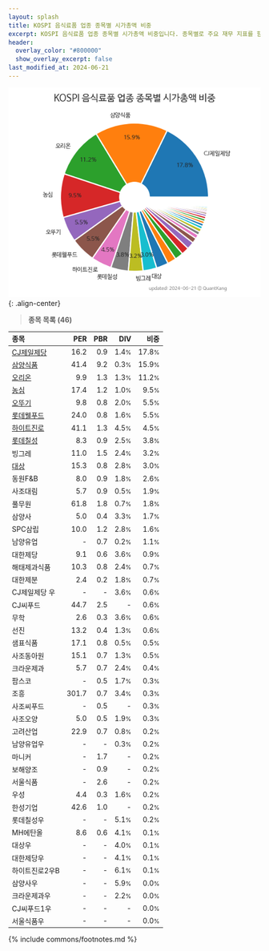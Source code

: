```yaml
---
layout: splash
title: KOSPI 음식료품 업종 종목별 시가총액 비중
excerpt: KOSPI 음식료품 업종 종목별 시가총액 비중입니다. 종목별로 주요 재무 지표를 함께 표시합니다.
header:
  overlay_color: "#800000"
  show_overlay_excerpt: false
last_modified_at: 2024-06-21
---
```



![KOSPI 음식료품 업종 종목별 시가총액 비중](/stats/sector/images/kospi_업종_음식료품_종목.png){: .align-center}


> **종목 목록 (46)**<a id="list"></a>

| **종목** | **PER** | **PBR** | **DIV** | **비중** |
| :------- | ------: | ------: | ------: | -------: |
| [CJ제일제당](/097950/) | 16.2 | 0.9 | 1.4<small>%</small> | 17.8<small>%</small> |
| [삼양식품](/003230/) | 41.4 | 9.2 | 0.3<small>%</small> | 15.9<small>%</small> |
| [오리온](/271560/) | 9.9 | 1.3 | 1.3<small>%</small> | 11.2<small>%</small> |
| [농심](/004370/) | 17.4 | 1.2 | 1.0<small>%</small> | 9.5<small>%</small> |
| [오뚜기](/007310/) | 9.8 | 0.8 | 2.0<small>%</small> | 5.5<small>%</small> |
| [롯데웰푸드](/280360/) | 24.0 | 0.8 | 1.6<small>%</small> | 5.5<small>%</small> |
| [하이트진로](/000080/) | 41.1 | 1.3 | 4.5<small>%</small> | 4.5<small>%</small> |
| [롯데칠성](/005300/) | 8.3 | 0.9 | 2.5<small>%</small> | 3.8<small>%</small> |
| 빙그레 | 11.0 | 1.5 | 2.4<small>%</small> | 3.2<small>%</small> |
| [대상](/001680/) | 15.3 | 0.8 | 2.8<small>%</small> | 3.0<small>%</small> |
| 동원F&B | 8.0 | 0.9 | 1.8<small>%</small> | 2.6<small>%</small> |
| 사조대림 | 5.7 | 0.9 | 0.5<small>%</small> | 1.9<small>%</small> |
| 풀무원 | 61.8 | 1.8 | 0.7<small>%</small> | 1.8<small>%</small> |
| 삼양사 | 5.0 | 0.4 | 3.3<small>%</small> | 1.7<small>%</small> |
| SPC삼립 | 10.0 | 1.2 | 2.8<small>%</small> | 1.6<small>%</small> |
| 남양유업 | - | 0.7 | 0.2<small>%</small> | 1.1<small>%</small> |
| 대한제당 | 9.1 | 0.6 | 3.6<small>%</small> | 0.9<small>%</small> |
| 해태제과식품 | 10.3 | 0.8 | 2.4<small>%</small> | 0.7<small>%</small> |
| 대한제분 | 2.4 | 0.2 | 1.8<small>%</small> | 0.7<small>%</small> |
| CJ제일제당 우 | - | - | 3.6<small>%</small> | 0.6<small>%</small> |
| CJ씨푸드 | 44.7 | 2.5 | - | 0.6<small>%</small> |
| 무학 | 2.6 | 0.3 | 3.6<small>%</small> | 0.6<small>%</small> |
| 선진 | 13.2 | 0.4 | 1.3<small>%</small> | 0.6<small>%</small> |
| 샘표식품 | 17.1 | 0.8 | 0.5<small>%</small> | 0.5<small>%</small> |
| 사조동아원 | 15.1 | 0.7 | 1.3<small>%</small> | 0.5<small>%</small> |
| 크라운제과 | 5.7 | 0.7 | 2.4<small>%</small> | 0.4<small>%</small> |
| 팜스코 | - | 0.5 | 1.7<small>%</small> | 0.3<small>%</small> |
| 조흥 | 301.7 | 0.7 | 3.4<small>%</small> | 0.3<small>%</small> |
| 사조씨푸드 | - | 0.5 | - | 0.3<small>%</small> |
| 사조오양 | 5.0 | 0.5 | 1.9<small>%</small> | 0.3<small>%</small> |
| 고려산업 | 22.9 | 0.7 | 0.8<small>%</small> | 0.2<small>%</small> |
| 남양유업우 | - | - | 0.3<small>%</small> | 0.2<small>%</small> |
| 마니커 | - | 1.7 | - | 0.2<small>%</small> |
| 보해양조 | - | 0.9 | - | 0.2<small>%</small> |
| 서울식품 | - | 2.6 | - | 0.2<small>%</small> |
| 우성 | 4.4 | 0.3 | 1.6<small>%</small> | 0.2<small>%</small> |
| 한성기업 | 42.6 | 1.0 | - | 0.2<small>%</small> |
| 롯데칠성우 | - | - | 5.1<small>%</small> | 0.2<small>%</small> |
| MH에탄올 | 8.6 | 0.6 | 4.1<small>%</small> | 0.1<small>%</small> |
| 대상우 | - | - | 4.0<small>%</small> | 0.1<small>%</small> |
| 대한제당우 | - | - | 4.1<small>%</small> | 0.1<small>%</small> |
| 하이트진로2우B | - | - | 6.1<small>%</small> | 0.1<small>%</small> |
| 삼양사우 | - | - | 5.9<small>%</small> | 0.0<small>%</small> |
| 크라운제과우 | - | - | 2.2<small>%</small> | 0.0<small>%</small> |
| CJ씨푸드1우 | - | - | - | 0.0<small>%</small> |
| 서울식품우 | - | - | - | 0.0<small>%</small> |

{% include commons/footnotes.md %}